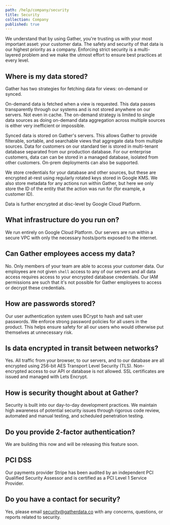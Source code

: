 ```yaml
---
path: /help/company/security
title: Security
collection: Company
published: true
---
```


We understand that by using Gather, you're trusting us with your most important asset: your customer data. The safety and security of that data is our highest priority as a company. Enforcing strict security is a multi-layered problem and we make the utmost effort to ensure best practices at every level.

## Where is my data stored?

Gather has two strategies for fetching data for views: on-demand or synced.

On-demand data is fetched when a view is requested. This data passes transparently through our systems and is not stored anywhere on our servers. Not even in cache. The on-demand strategy is limited to single data sources as doing on-demand data aggregation across multiple sources is either very inefficient or impossible.

Synced data is stored on Gather's servers. This allows Gather to provide filterable, sortable, and searchable views that aggregate data from multiple sources. Data for customers on our standard tier is stored in multi-tenant database separated from our production database. For our enterprise customers, data can can be stored in a managed database, isolated from other customers. On-prem deployments can also be supported.

We store credentials for your database and other sources, but these are encrypted at-rest using regularly rotated keys stored in Google KMS. We also store metadata for any actions run within Gather, but here we only store the ID of the entity that the action was run for (for example, a customer ID).

Data is further encrypted at disc-level by Google Cloud Platform.

## What infrastructure do you run on?

We run entirely on Google Cloud Platform. Our servers are run within a secure VPC with only the necessary hosts/ports exposed to the internet.

## Can Gather employees access my data?

No. Only members of your team are able to access your customer data. Our employees are not given `shell` access to any of our servers and all data access requires access to your encrypted database credentials. Our IAM permissions are such that it's not possible for Gather employees to access or decrypt these credentials.

## How are passwords stored?

Our user authentication system uses BCrypt to hash and salt user passwords. We enforce strong password policies for all users in the product. This helps ensure safety for all our users who would otherwise put themselves at unnecessary risk.

## Is data encrypted in transit between networks?

Yes. All traffic from your browser, to our servers, and to our database are all encrypted using 256-bit AES Transport Level Security (TLS). Non-encrypted access to our API or database is not allowed. SSL certificates are issued and managed with Lets Encrypt.

## How is security thought about at Gather?

Security is built into our day-to-day development practices. We maintain high awareness of potential security issues through rigorous code review, automated and manual testing, and scheduled penetration testing.

## Do you provide 2-factor authentication?

We are building this now and will be releasing this feature soon.

## PCI DSS

Our payments provider Stripe has been audited by an independent PCI Qualified Security Assessor and is certified as a PCI Level 1 Service Provider.

## Do you have a contact for security?

Yes, please email [security@gatherdata.co](mailto:security@gatherdata.co) with any concerns, questions, or reports related to security.
